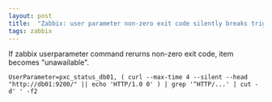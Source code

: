 ```yaml
---
layout: post
title:  "Zabbix: user parameter non-zero exit code silently breaks triggers"
tags: zabbix
---
```


If zabbix userparameter command rerurns non-zero exit code, item becomes "unawailable". 

```
UserParameter=pxc_status_db01, ( curl --max-time 4 --silent --head "http://db01:9200/" || echo 'HTTP/1.0 0' ) | grep '^HTTP/...' | cut -d' ' -f2
```
